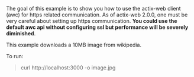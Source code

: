 The goal of this example is to show you how to use the actix-web client (awc)
for https related communication.  As of actix-web 2.0.0, one must be very
careful about setting up https communication.  **You could use the default 
awc api without configuring ssl but performance will be severely diminished**.

This example downloads a 10MB image from wikipedia.

To run:
> curl http://localhost:3000 -o image.jpg

